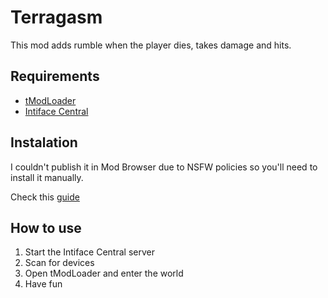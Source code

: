 # Terragasm

This mod adds rumble when the player dies, takes damage and hits.

## Requirements

- [tModLoader](https://www.tmodloader.net/)
- [Intiface Central](https://intiface.com/central/)

## Instalation

I couldn't publish it in Mod Browser due to NSFW policies so you'll need to install it manually.

Check this [guide](https://github.com/tModLoader/tModLoader/wiki/Basic-tModLoader-Usage-Guide#Installing-Mods)

## How to use

1. Start the Intiface Central server
2. Scan for devices
3. Open tModLoader and enter the world
4. Have fun
